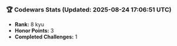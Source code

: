 ### 🏆 Codewars Stats (Updated: 2025-08-24 17:06:51 UTC)

- **Rank:** 8 kyu
- **Honor Points:** 3
- **Completed Challenges:** 1
